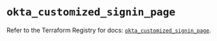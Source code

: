 # `okta_customized_signin_page`

Refer to the Terraform Registry for docs: [`okta_customized_signin_page`](https://registry.terraform.io/providers/okta/okta/4.9.1/docs/resources/customized_signin_page).
